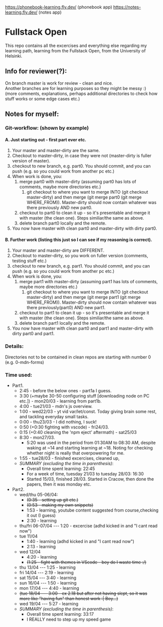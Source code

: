 https://phonebook-learning.fly.dev/ (phonebook app)
https://notes-learning.fly.dev/ (notes app)

# Fullstack Open 
This repo contains all the excercises and everything else regarding my learning path, learning from the Fullstack Open, from the University of Helsinki.


## Info for reviewer(?):
On branch master is work for review - clean and nice.<br>
Another branches are for learning purposes so they might be messy :) (more comments, explanations, perhaps additional directories to check how stuff works or some edge cases etc.)


## Notes for myself:
### **Git-workflow: (shown by example)**
#### **A. Just  starting out - first part ever etc.**
1. Your master and master-dirty are the same. 
2. Checkout to master-dirty, in case they were not (master-dirty is fuller version of master).
3. checkout to new branch, e.g. part0. You should commit, and you can push (e.g. so you could work from another pc etc.)
4. When work is done, you:
    1. merge part0 with master-dirty (assuming part0 has lots of comments, maybe more directories etc.)
        1. git checkout to where you want to merge INTO (git checkout master-dirty) and then merge (git merge part0 (git merge WHERE_FROM)). Master-dirty should now contain whatever was there previously AND new part0.
    2. checkout to part0 to clean it up - so it's presentable and merge it with master (the clean one). Steps similiar/the same as above.
    3. delete branch part0 locally and the remote.
5. You now have master with clean part0 and master-dirty with dirty part0.

#### **B. Further work (listing this just so I can see if my reasoning is correct).**
1. Your master and master-dirty are DIFFERENT.
2. Checkout to master-dirty, so you work on fuller version (comments, testing stuff etc.)
3. checkout to new branch, e.g. part1. You should commit, and you can push (e.g. so you could work from another pc etc.)
4. When work is done, you:
    1. merge part1 with master-dirty (assuming part1 has lots of comments, maybe more directories etc.)
        1. git checkout to where you want to merge INTO (git checkout master-dirty) and then merge (git merge part1 (git merge WHERE_FROM)). Master-dirty should now contain whatever was there previously(part0) AND new part1.
    2.  checkout to part1 to clean it up - so it's presentable and merge it with master (the clean one). Steps similiar/the same as above.
    3. delete branch part1 locally and the remote.
5. You now have master with clean part0 and part1 and master-dirty with dirty part0 and part1.

### **Details:**
Directories not to be contained in clean repos are starting with number 0 (e.g. 0-mdn-forms)

### **Time used:**
* Part1. 
    * 2:45 - before the below ones - part1a I guess.
    * 3:30 (+maybe 30-50 configuring stuff [downloading node on PC etc.]) - mon20/03 - learning from part1b.
    * 4:00 - tue21/03 - mdn's js overview.
    * 1:00 - wed22/03 - yt vid var/let/const. Today giving brain some rest, and tackling everyday small tasks.
    * 0:00 - thu23/03 - I did nothing, I suck!
    * 0:50 (+0:30 fighting with vscode) - fri24/03.
    * 0:15 (+0:40 cleaning the 'npm eject' aftermath) - sat25/03 <br> 
    * 8:30 - mon27/03.
        * 5:20 was used in the period from 01:30AM to 08:30 AM, despite waking at ~14 and starting learning at ~18. Noting for checking whether night is really that overpowering for me.
    * 1:55 - tue28/03 - finished excercises, cleaned up,
    * *SUMMARY (excluding the time in parenthesis)*:
        * Overall time spent learning: 22:45
        * For a week of time, tuesday 21/03 to tuesday 28/03: 16:30<br>
        * Started 15/03, finished 28/03. Started in Cracow, then done the papers, then it was monday etc.
* Part2.
    * wed/thu 05-06/04:
        * ~~(0:35 - setting up git etc.)~~ 
        * ~~(0:53 - making my own snippets)~~
        * 1:53 - learning, youtube content suggested from course,checking it out (I guess)
        * 2:30 - learning
    * thu/fri 06-07/04 --- 1:20 - excercise (adhd kicked in and "I cant read now")
    * tue 11/04
        * 1:40 - learning (adhd kicked in and "I cant read now")
        * 2:13 - learning
    * wed 12/04
        * 4:20 - learning
        * ~~(1:25 - fight with themes in VScode - boy do I waste time :/)~~ 
    * thu 13/04 --- 1:25 - learning
    * fri 14/04 --- 2:19 - learning
    * sat 15/04 --- 3:40 - learning
    * sun 16/04 --- 1:50 - learning
    * mon 17/04 --- 4:40 - learning
    * ~~(tue 18/04 --- 3:00 - ex 2.18 but after not having slept, so it was more like "having fun" than honest work :| Boy...)~~ 
    * wed 19/04 --- 5:27 - learning
     * *SUMMARY (excluding the time in parenthesis)*:
        * Overall time spent learning: 33:17
        * I REALLY need to step up my speed game